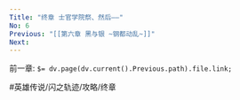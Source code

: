 ```yaml
---
Title: "终章 士官学院祭、然后——"
No: 6
Previous: "[[第六章 黑与银 ~钢都动乱~]]"
Next: 
---
```


前一章: `$= dv.page(dv.current().Previous.path).file.link;`



#英雄传说/闪之轨迹/攻略/终章